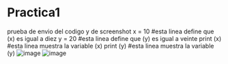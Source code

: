# Practica1
prueba de envio del codigo y de screenshot
x = 10 #esta linea define que (x) es igual a diez
y = 20 #esta linea define que (y) es igual a veinte
print (x) #esta linea muestra la variable (x)
print (y) #esta linea muestra la variable (y)
![image](https://github.com/user-attachments/assets/8dc9d18a-10a1-46bd-9590-145c053ecc90)
![image](https://github.com/user-attachments/assets/1b6f7879-d4fa-4b71-a5f4-5cad045f5487)
